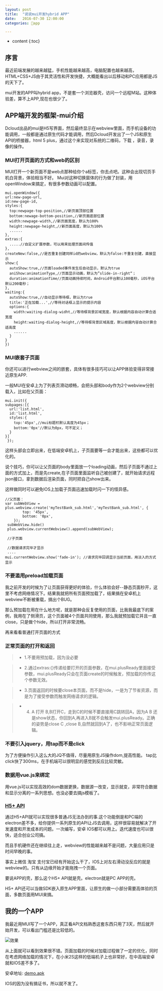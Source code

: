```yaml
---
layout: post
title:  "说说mui开发hybrid APP"
date:   2016-07-30 12:00:00
categories: 📱app

---
```


* content
{:toc}


## 序言
 最近前端发展的越来越猛，手机性能越来越高，电脑配置也越来越高，HTML+CSS+JS由于其灵活性和开发快捷，大概能看出以后移动和PC应用都是JS的天下了。

 mui开发的APP叫hybrid app，不是套一个浏览器壳，访问一个远程M站。这种体验差，算不上APP,现在也很少了。

## APP端开发的框架-mui介绍

Dcloud出品的mui是H5写界面，然后最终显示在webview里面，而手机设备的功能调用，一般都是通过原生代码才能调用，然后Dcloud开发出了一个JS和原生API的桥接器，html 5 plus，通过这个来实现对系统的二维码，下载 ，录音，录像的操作。

### MUI打开页面的方式和web的区别

MUI打开一个新页面不是web点那种给你个a标签，你去点吧。这种会出现切页手机白背景，体验相当不好。
Mui对这种切换窗体的行为做了封装，用openWindow来搞定，有很多参数动画可以配置。

    mui.openWindow({
    url:new-page-url,
    id:new-page-id,
    styles:{
      top:newpage-top-position,//新页面顶部位置
      bottom:newage-bottom-position,//新页面底部位置
      width:newpage-width,//新页面宽度，默认为100%
      height:newpage-height,//新页面高度，默认为100%
      ......
    },
    extras:{
      .....//自定义扩展参数，可以用来处理页面间传值
    },
    createNew:false,//是否重复创建同样id的webview，默认为false:不重复创建，直接显示
    show:{
      autoShow:true,//页面loaded事件发生后自动显示，默认为true
      aniShow:animationType,//页面显示动画，默认为”slide-in-right“；
      duration:animationTime//页面动画持续时间，Android平台默认100毫秒，iOS平台默认200毫秒；
    },
    waiting:{
      autoShow:true,//自动显示等待框，默认为true
      title:'正在加载...',//等待对话框上显示的提示内容
      options:{
        width:waiting-dialog-widht,//等待框背景区域宽度，默认根据内容自动计算合适宽度
        height:waiting-dialog-height,//等待框背景区域高度，默认根据内容自动计算合适高度
        ......
      }
    }
    })

### MUI嵌套子页面

你还可以进行webview之间的嵌套，具体有很多技巧可以让APP体验变得非常接近原生APP.

一般MUI在安卓上为了列表页滑动顺畅，会把头部和body作为2个webview分别载入，比如在父页面：
    
    mui.init({
    subpages:[{
      url:'list.html',
      id:'list.html',
      styles:{
        top:'45px',//mui标题栏默认高度为45px；
        bottom:'0px'//默认为0px，可不定义；
      }
    }]
     });

这样头部会立即出来，在低端安卓机上，子页面要等一会才能出来，这些都可以优化的。

说个技巧，你可以让父页面的body里面放一个loading动画，然后子页面不通过上面的方式加上，而是先create,在子页面里面监听自己被创建了，就开始请求远程json接口，拿到数据后渲染页面，同时把自己show出来。

这样做同时可以避免IOS上加载子页面迅速加载时闪一下的怪异感。
    
    //父页面：
    var subWebView = plus.webview.create('myTestBank_sub.html','myTestBank_sub.html', {
            top: '45px',
            bottom: '0px',
        });
     subWebView.hide()
     plus.webview.currentWebview().append(subWebView);

     //子页面
    
     //数据请求完毕才显示
     ....
    mui.currentWebview.show('fade-in'); //请求完毕回调显示当前页面，用淡入的方式显示


### 不要滥用preload加载页面
 
 我之前开发的时候为了让页面获得更好的体验，什么体验会好--静态页面秒开，这里不考虑网络情况下。结果我就把所有页面预加载了，结果搞在安卓机上webview不断被重载，搞出个BUG。

 那么预加载在用在什么地方呢，就是那种会反复使用的页面，比我我最底下的案例，我用在了侧滑页，这个页面被4个页面共同使用，那么我就预加载它并且一直close，只是做个hide，所以打开非常流畅。

 再来看看普通打开页面的方式

### 正常页面的打开和返回

> * 1.不要用预加载，因为没必要

> * 2.通过extras:{}传递给要打开的页面参数，在mui.plusReady里面接受参数，mui.plusReady只会在页面create的时候触发，预加载的你传这个参数无效。

> * 3.页面返回的时候要close本页面，而不是hide，一是为了节省资源，而是为了接受参数而触发网络请求的逻辑。

> * 4. A 打开 B,B打开C，走到C的时候不要直接用C跳转回A，因为A B 还是show状态，你回到A,再进入B就不会触发mui.plusReady。正确的姿势是close C ,close B,自然就回到A了，也不影响正常页面逻辑。

### 不要引入jquery，用tap而不是click
 为了方便操作引入这么大的JQ不值得，尽量用原生JS操作dom,提高性能。
 tap比click快了300ms，在手机端可以很明显的感觉到反应比较灵敏。

### 数据用vue.js来绑定

 用vue.js可以实现高效的dom数据更换，数据源一改变，显示就变，非常符合数据和显示分离的一系列思想。也没必要去搞js模板了。


### [H5+ API](http://www.dcloud.io/docs/api/index.html)

通过H5+API就可以实现很多普通JS无法办到的事.这个功能倒是和PC端的electron差不多，给你提供一系列原生的API让JS去调用，这样很容易就解决了开发速度和开发成本的问题。一次编写，安卓 IOS都可以用上。迭代速度也可以很快，适合创业公司搞。

而且手机硬件还在继续往上走，webview的性能越来越不是问题，大量应用只是时间早晚的事。

事实上微信 淘宝 支付宝已经有开始这么干了，IOS上对左右滑动没反应的就是webview的。只有从边缘开始才能拖拽一个页面。

要说APP的壳，那么这个H5+ API就是壳。electron就是PC APP的壳。
 
 H5+ API还可以当做SDK嵌入原生APP里面，让原生的做一小部分需要高体验的页面，多数页面用MUI来搞。


## 我的一个APP
 我最近用MUI写了一个APP，真正看API文档熟悉这套东西只用了3天，然后就开始开发，可以看出门槛还是比较低的。

  ![效果](/static/img/ios-mui.gif)

 从上面就可以看到效果很不错。页面加载的时候对加载过程做了一定的优化，同时在考虑网络加载的情况下，在小米2S这样的低端机子上也非常好，在中高端安卓就和IOS差不多了。

 安卓地址: [demo.apk](/static/img/demo.apk)


 IOS的因为没有搞证书，所以就不发了。

 







